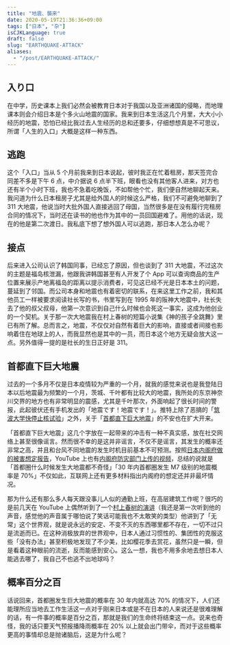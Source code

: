 ```yaml
---
title: "地震、襲来"
date: 2020-05-19T21:36:36+09:00
tags: ["日本", "杂"]
isCJKLanguage: true
draft: false
slug: "EARTHQUAKE-ATTACK"
aliases:
  - "/post/EARTHQUAKE-ATTACK/"
---
```


## 入り口

在中学，历史课本上我们必然会被教育日本对于我国以及亚洲诸国的侵略，而地理课本则会介绍日本是个多火山地震的国家。我来到日本生活这几个月里，大大小小经历的地震，恐怕已经比我过去人生经历的总和还要多，仔细想想真是不可思议，所谓「人生的入口」大概是这样一种东西。

<!--more-->

## 逃跑

这个「入口」当从 5 个月前我来到日本说起，彼时我正在忙着租房，那天签完合同差不多是下午 6 点，中介据说 6 点半下班，眼看也没有其他客人进来，对方也还有半个小时下班，我也不急着吃晚饭，不如帮他个忙，我们便自然地聊起天来。我问道为什么日本租房子尤其是给外国人的时候这么严格，我们不可避免地聊到了 311 大地震，他说当时大批外国人直接逃回了母国，当然很多是在没有履行完租房合同的情况下，当时还在读书的他也作为其中的一员回国避难了。用他的话说，现在的他是第二次渡日。我私底下想了想外国人可以逃跑，那日本人怎么办呢？

## 接点

后来进入公司认识了韩国同事，已经忘了原因，但也谈到了 311 大地震，不过这次的主题是福岛核泄漏，他跟我讲韩国甚至有人开发了个 App 可以查询商品的生产位置来展示产地离福岛的距离以提示消费者，可见这已经不光是日本本土的问题，蔓延到了邻国。而公司本身和地震也有着密切的联系，在来这里工作之前，我和其他员工一样被要求阅读社长写的书，书里写到在 1995 年的阪神大地震中，社长失去了他的叔父叔母，他第一次意识到自己什么时候也会死这一事实，这成为他创业的一个契机。关于那一次大地震我在村上春树的短篇小说集《神的孩子全跳舞》里已有所了解。总而言之，地震，不仅仅对自然有着巨大的影响，直接或者间接也影响着住在地球上的人，而我显然也是其中的一员，而日本这个地方无疑会放大这一点。另外值得一提的是社长的生日正好是 311。

## 首都直下巨大地震

过去的一个多月不仅是日本疫情较为严重的一个月，就我的感觉来说也是我登陆日本以后地震最为频繁的一个月，茨城、千叶都有比较大的地震，我所处的东京神奈川交界的地方也有非常明显的震感，尤其是千叶那次，外面响起了很长时间的警报，此起彼伏还有手机发出的「地震です！地震です！」。推特上除了恶搞的「[筑波大学快停止核试验](https://twitter.com/hashtag/筑波大学は核実験をやめろ)」之外，关于「[首都直下巨大地震](https://ja.wikipedia.org/wiki/南関東直下地震)」的不安也在扩大开来。

「首都直下巨大地震」这几个字放在一起带来的冲击有一种不真实感，放在社交网络上甚至很像谣言。然而很不幸的是这并非谣言，不仅不是谣言，其发生的概率还非常之高，并且和台风不同地震的发生时机目前基本不可预测。按照[日本内阁府做的被害想定报告](http://www.bousai.go.jp/kyoiku/bousai-vol/drill/h26/tokyo/tokyo03_kato.pdf)，YouTube 上也有[内阁府防灾部门上传的视频](https://www.youtube.com/watch?v=Tnxww93PgPc)，总结的说就是「首都圈什么时候发生大地震都不奇怪」「30 年内首都圈发生 M7 级别的地震概率是 70%」不仅如此，互联网上还有更多材料指出内阁府的想定还并非最坏情况。

那为什么还有那么多人每天跟没事儿人似的通勤上班，在高层建筑工作呢？很巧的是前几天在 YouTube 上偶然听到了一个[村上春树的演讲](https://www.youtube.com/watch?v=OjMP0OxwHCg)（我还是第一次听到他的声音，感觉他的声音属于哪怕说了笑话可能我也不太敢笑的类型）他讲到了「无常」这个世界观，就是说永远的安定、不变不灭的东西哪里都不存在，一切不过只是流逝而已。在这种消极放弃的世界观中，日本人通过习惯性的、集团性的克服这些「没有办法」甚至积极地发现了不少美，比如樱花季去赏花，虽然只是一瞬，但是看着这种眼前的流逝，反而能感到安心。这么一想，我也不用多余地去想日本人能逃去哪了，我自己不也逃不出地球吗？

## 概率百分之百

话说回来，首都圈发生巨大地震的概率在 30 年内就高达 70% 的情况下，人们还能理所应当地去工作生活这一点对于刚来日本或是不在日本的人来说还是很难理解的话，有一件事的概率是百分之百，那就是我们的生命终将结束这一点。说来也奇怪，我的话只要天气预报播降雨概率在 20% 以上就会出门带伞，而对于这些概率更高的事情却总是抛诸脑后，这是为什么呢？